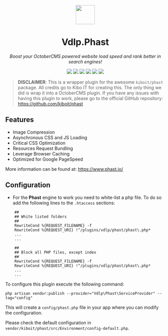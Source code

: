 <p align="center">
	<img height="60px" width="60px" src="https://plugins.vdlp.nl/octobercms/icons/Vdlp.Phast.svg" >
	<h1 align="center">Vdlp.Phast</h1>
</p>

<p align="center">
	<em>Boost your OctoberCMS powered website load speed and rank better in search engines!</em>
</p>

<p align="center">
	<img src="https://badgen.net/packagist/php/vdlp/oc-phast-plugin">
	<img src="https://badgen.net/packagist/license/vdlp/oc-phast-plugin">
	<img src="https://badgen.net/packagist/v/vdlp/oc-phast-plugin/latest">
	<img src="https://badgen.net/badge/cms/October%20CMS">
	<img src="https://badgen.net/badge/type/plugin">
	<img src="https://plugins.vdlp.nl/octobercms/badge/installations.php?plugin=vdlp-phast">
</p>

> **DISCLAIMER**: This is a wrapper plugin for the awesome `kiboit/phast` package. All credits go to Kibo IT for creating this.
The only thing we did is wrap it into a OctoberCMS plugin. If you have any issues with having this plugin to work, please go to the official GitHub repository: https://github.com/kiboit/phast

## Features

- Image Compression
- Asynchronous CSS and JS Loading
- Critical CSS Optimization
- Resources Request Bundling
- Leverage Browser Caching
- Optimized for Google PageSpeed

More information can be found at: https://www.phast.io/

## Configuration

* For the **Phast** engine to work you need to white-list a php file. To do so add the following lines to the `.htaccess` sections:

```
    ##
    ## White listed folders
    ##
    RewriteCond %{REQUEST_FILENAME} -f
    RewriteCond %{REQUEST_URI} !^/plugins/vdlp/phast/phast\.php*
    ...
    ...
```

```
    ##
    ## Block all PHP files, except index
    ##
    RewriteCond %{REQUEST_FILENAME} -f
    RewriteCond %{REQUEST_URI} !^/plugins/vdlp/phast/phast\.php*
    ...
    ...
```

To configure this plugin execute the following command:

```
php artisan vendor:publish --provider="Vdlp\Phast\ServiceProvider" --tag="config"
```

This will create a `config/phast.php` file in your app where you can modify the configuration.

Please check the default configuration in `vendor/kiboit/phast/src/Environment/config-default.php`.
